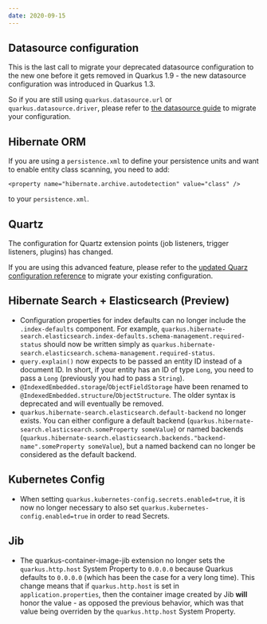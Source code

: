 ```yaml
---
date: 2020-09-15
---
```

## Datasource configuration

This is the last call to migrate your deprecated datasource configuration to the new one before it gets removed in Quarkus 1.9 - the new datasource configuration was introduced in Quarkus 1.3.

So if you are still using `quarkus.datasource.url` or `quarkus.datasource.driver`, please refer to [the datasource guide](https://quarkus.io/guides/datasource) to migrate your configuration.

## Hibernate ORM

If you are using a `persistence.xml` to define your persistence units and want to enable entity class scanning, you need to add:
```
<property name="hibernate.archive.autodetection" value="class" />
```
to your `persistence.xml`.

## Quartz

The configuration for Quartz extension points (job listeners, trigger listeners, plugins) has changed.

If you are using this advanced feature, please refer to the [updated Quarz configuration reference](https://quarkus.io/guides/quartz#quartz-configuration-reference) to migrate your existing configuration.

## Hibernate Search + Elasticsearch (Preview)

* Configuration properties for index defaults can no longer include the `.index-defaults` component. For example,  `quarkus.hibernate-search.elasticsearch.index-defaults.schema-management.required-status` should now be written simply as `quarkus.hibernate-search.elasticsearch.schema-management.required-status`.
* `query.explain()` now expects to be passed an entity ID instead of a document ID. In short, if your entity has an ID of type `Long`, you need to pass a `Long` (previously you had to pass a `String`).
* `@IndexedEmbedded.storage`/`ObjectFieldStorage` have been renamed to `@IndexedEmbedded.structure`/`ObjectStructure`. The older syntax is deprecated and will eventually be removed.
* `quarkus.hibernate-search.elasticsearch.default-backend` no longer exists. You can either configure a default backend (`quarkus.hibernate-search.elasticsearch.someProperty someValue`) or named backends (`quarkus.hibernate-search.elasticsearch.backends."backend-name".someProperty someValue`), but a named backend can no longer be considered as the default backend.

## Kubernetes Config

* When setting `quarkus.kubernetes-config.secrets.enabled=true`, it is now no longer necessary to also set `quarkus.kubernetes-config.enabled=true` in order to read Secrets.

## Jib

* The quarkus-container-image-jib extension no longer sets the `quarkus.http.host` System Property to `0.0.0.0` because Quarkus defaults to `0.0.0.0` (which has been the case for a very long time). This change means that if `quarkus.http.host` is set in `application.properties`, then the container image created by Jib **will** honor the value - as opposed the previous behavior, which was that value being overriden by the `quarkus.http.host` System Property.
